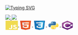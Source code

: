 
[![Typing SVG](https://readme-typing-svg.herokuapp.com?font=Zeyada&weight=600&size=24&pause=1000&color=143C96&random=false&width=435&lines=Oii+Eu+sou+a+Mari;e+fa%C3%A7o+Ci%C3%AAncia+da+Computa%C3%A7%C3%A3o)](https://git.io/typing-svg)

<div>
  <a href="https://github.com/M4r1D">
  <img height=180em src="https://github-readme-stats.vercel.app/api?username=M4r1D&show_icons=true&theme=holi&include_all_commits=true&count_private"/>
  <img height=180em src="https://github-readme-stats.vercel.app/api/top-langs/?username=M4r1D&layout=compact&langs_count=16&theme=holi"/>
</div>

<div>
  <img align="center" alt="mari-Js" height="30" width="40" src="https://raw.githubusercontent.com/devicons/devicon/master/icons/javascript/javascript-plain.svg">
  <img align="center" alt="mari-HTML" height="30" width="40" src="https://raw.githubusercontent.com/devicons/devicon/master/icons/html5/html5-original.svg">
  <img align="center" alt="mari-CSS" height="30" width="40" src="https://raw.githubusercontent.com/devicons/devicon/master/icons/css3/css3-original.svg">
  <img align="center" alt="mari-Python" height="30" width="40" src="https://raw.githubusercontent.com/devicons/devicon/master/icons/python/python-original.svg">
  <img align="center" alt="mari-Csharp" height="30" width="40" src="https://raw.githubusercontent.com/devicons/devicon/master/icons/csharp/csharp-original.svg">
</div>
